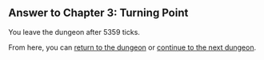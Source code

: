 ## Answer to Chapter 3: Turning Point

You leave the dungeon after 5359 ticks.

From here, you can [return to the dungeon](../../../chapters/03/turning-point.md) or [continue to the next dungeon](../../../chapters/04/the-art-of-reckoning.md).
